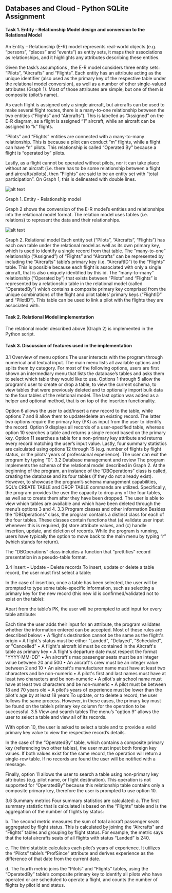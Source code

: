 ## Databases and Cloud - Python SQLite Assignment 



#### Task 1. Entity – Relationship Model design and conversion to the Relational Model

An Entity – Relationship (E-R) model represents real-world objects (e.g. “persons”, “places” and “events”) as entity sets, it maps their associations as relationships, and it highlights any attributes describing these entities. 

Given the task’s assumptions , the E-R model considers three entity sets: “Pilots”, “Aircrafts” and “Flights”. Each entity has an attribute acting as the unique identifier (also used as the primary key of the respective table under the relational model conversion), as well as a number of other single-valued attributes (Graph 1). Most of those attributes are simple, but one of them is composite (pilot’s name).

As each flight is assigned only a single aircraft, but aircrafts can be used to make several flight routes, there is a many-to-one relationship between the two entities (“Flights” and “Aircrafts”). This is labelled as “Assigned” on the E-R diagram, as a flight is assigned “1” aircraft, while an aircraft can be assigned to “k” flights. 

“Pilots” and “Flights” entities are connected with a many-to-many relationship. This is because a pilot can conduct “m” flights, while a flight can have “n” pilots. This relationship is called “Operated By” because a flight is “operated by” pilots.

Lastly, as a flight cannot be operated without pilots, nor it can take place  without an aircraft (i.e. there has to be some relationship between a flight and aircrafts/pilots), then “Flights” are said to be an entity set with “total participation”. On Graph 1, this is delineated with double lines.
     
![alt text](https://github.com/bearloop/db-design-and-implementation/assets/graph1.png)

Graph 1. Entity - Relationship model

Graph 2 shows the conversion of the E-R model’s entities and relationships into the relational model format. The relation model uses tables (i.e. relations) to represent the data and their relationships. 

![alt text](https://github.com/bearloop/db-design-and-implementation/assets/graph2.png)

Graph 2. Relational model
Each entity set (“Pilots”, “Aircrafts”, “Flights”) has each own table under the relational model as well as its own primary key, which is used to identify a single record from that table.
The "many-to-one” relationship (“Assigned”) of “Flights” and “Aircrafts” can be represented by including the “Aircrafts” table’s primary key (i.e. “AircraftID”) to the “Flights” table. This is possible because each flight is associated with only a single  aircraft, that is also uniquely identified by this id.
The “many-to-many” relationship (“Operated by”) that exists between “Pilots” and “Flights” is represented by a relationship table in the relational model (called “OperatedBy”) which contains a composite primary key comprised from the unique combinations of the flight and pilot tables’ primary keys (“FlightID” and “PilotID”). This table can be used to link a pilot with the flights they are associated with.

#### Task 2. Relational Model implementation

The relational model described above (Graph 2) is implemented in the Python script.


#### Task 3. Discussion of features used in the implementation

3.1 Overview of menu options
The user interacts with the program through numerical and textual input. The main menu lists all available options and splits them by category. For most of the following options, users are first shown an intermediary menu that lists the database’s tables and asks them to select which table they would like to use.
Options 1 through 5 allow the program’s user to create or drop a table, to view the current schema, to view tables that were previously deleted and to optionally import bulk data to the four tables of the relational model. The last option was added as a helper and optional method, that is on top of the insertion functionality.
 
Option 6 allows the user to add/insert a new record to the table, while options 7 and 8 allow them to update/delete an existing record. The latter two options require the primary key (PK) as input from the user to identify the record.
Option 9 displays all records of a user-specified table, whereas option 10 searches a table and returns a single record based on the primary key. Option 11 searches a table for a non-primary key attribute and returns every record matching the user’s input value.
Lastly, four summary statistics are calculated using options 12 through 15 (e.g. number of flights by flight status, or the pilots’ years of professional experience). The user can exit the program by typing “0”.
3.2 Database management and review
The program implements the schema of the relational model described in Graph 2. At the beginning of the program, an instance of the “DBOperations” class is called, creating the database and its four tables (if they do not already exist). However, to showcase the program’s schema management capabilities, SQL’s CREATE TABLE and DROP TABLE commands are utilized. Specifically, the program provides the user the capacity to drop any of the four tables, as well as to create them after they have been dropped.
The user is able to view which tables are available and which have been deleted through the menu’s options 3 and 4.
3.3 Program classes and other information
Besides the “DBOperations” class, the program contains a distinct class for each of the four tables. These classes contain functions that (a) validate user input whenever this is required, (b) store attribute values, and (c) handle insertion, update, and deletion of records.
While the program is running, users have typically the option to move back to the main menu by typing “r” (which stands for return).
 
The “DBOperations” class includes a function that “prettifies” record presentation in a pseudo-table format.
 
3.4 Insert – Update - Delete records
To insert, update or delete a table record, the user must first select a table:
 
In the case of insertion, once a table has been selected, the user will be prompted to type some table-specific information, such as selecting a primary key for the new record (this new id is confirmed/validated not to exist on the table):
 
Apart from the table’s PK, the user will be prompted to add input for every table attribute:
 
Each time the user adds their input for an attribute, the program validates whether the information entered can be accepted. Most of these rules are described below:
•	A flight's destination cannot be the same as the flight's origin
•	A flight's status must be either "Landed", "Delayed", "Scheduled", or  "Cancelled"
•	A flight's aircraft id must be contained in the Aircraft's table as primary key
•	A flight's departure date must respect the format "YYYY-MM-DD"
•	An aircraft's max passenger seats must be an integer value between 20 and 500
•	An aircraft's crew must be an integer value between 2 and 10
•	An aircraft's manufacturer name must have at least two characters and be non-numeric
•	A pilot's first and last names must have at least two characters and be non-numeric
•	A pilot's air school name must have at least two characters and be non-numeric
•	A pilot must be between 18 and 70 years old
•	A pilot's years of experience must be lower than the pilot's age by at least 18 years
To update, or to delete a record, the user follows the same process. However, in these cases, the primary key must be found on the table’s primary key column for the operation to be successful.
3.5 View and search tables
The menu’s “option 9” allows the user to select a table and view all of its records. 
 
With option 10, the user is asked to select a table and to provide a valid primary key value to view the respective record’s details.
 
In the case of the “OperatedBy” table, which contains a composite primary key (referencing two other tables), the user must input both foreign key values. If both values exist for the same record, the operation will return a single-row table. If no records are found the user will be notified with a message.
 
Finally, option 11 allows the user to search a table using non-primary key attributes (e.g. pilot name, or flight destination). This operation is not supported for “OperatedBy” because this relationship table contains only a composite primary key, therefore the user is prompted to use option 10.
 

3.6 Summary metrics
Four summary statistics are calculated:
a.	The first summary statistic that is calculated is based on the “Flights” table and is the aggregation of the number of flights by status:
 
b.	The second metric measures the sum of total aircraft passenger seats aggregated by flight status. This is calculated by joining the “Aircrafts” and “Flights” tables and grouping by flight status. For example, the metric says that the total aircrafts seats of all flights with status “Landed” is 240.
 
c.	The third statistic calculates each pilot’s years of experience. It utilizes the “Pilots” table’s “ProfSince” attribute and derives experience as the difference of that date from the current date.
 
d.	The fourth metric joins the “Pilots” and “Flights” tables, using the “OperatedBy” table’s composite primary key to identify all pilots who have operated or are scheduled to operate a flight, and counts the number of flights by pilot id and status.
 
